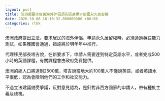 ```yaml
---
layout: post
title: 澳洲擬要求居民海外伴侶須英語達標才能獲永久居留權
date: 2020-10-08 16:10:32.000000000 +08:00
categories: rthk
---
```


澳洲政府提出立法，要求居民的海外伴侶，申請永久居留權時，必須通過英語能力測試，如果獲國會通過，措施將於明年年中推行。

代理移民部長塔吉說，在新要求下，申請人需要達到特定英語水平，或者完成500小時的英語課程，有關課程會由政府免費提供。

澳洲的總人口將達到2500萬，塔吉說當地大約100萬人不懂說英語，或者英語水平很低，認為會限制他們的工作和社交能力。

不過立法建議備受爭議，反對意見認為，是針對非西方國家的申請人，帶有種族主義及歧視。
